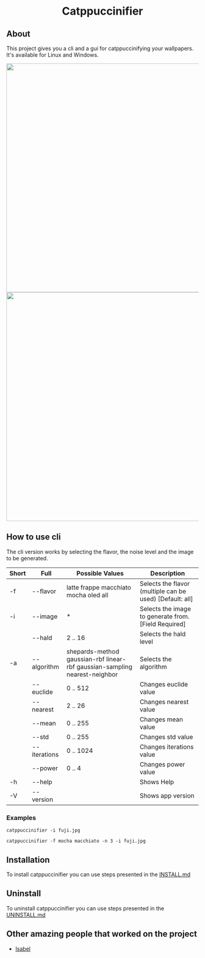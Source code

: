 <h1 align="center">Catppuccinifier</h1>

## About
This project gives you a cli and a gui for catppuccinifying your wallpapers. It's available for Linux and Windows.

<div align="center">
<img src="https://github.com/lighttigerXIV/catppuccinifier/assets/35658492/6813d2c0-f45b-4871-b2d3-332655b07e57" width="600">
<img src="https://user-images.githubusercontent.com/35658492/235938647-79fa5eef-a5e4-4f32-ad1b-ab265d7011cb.png" width="600">
</div>


## How to use cli
The cli version works by selecting the flavor, the noise level and the image to be generated.

|Short|Full|Possible Values|Description|
------|----|---------------|-----------|
|-f|--flavor|latte frappe macchiato mocha oled all| Selects the flavor (multiple can be used) [Default: all]|
|-i|--image| * | Selects the image to generate from. [Field Required] |
|  |--hald| 2 .. 16 | Selects the hald level|
|-a|--algorithm| shepards-method gaussian-rbf linear-rbf gaussian-sampling nearest-neighbor | Selects the algorithm|
|  |--euclide| 0 .. 512 | Changes euclide value|
|  |--nearest| 2 .. 26 | Changes nearest value|
|  |--mean| 0 .. 255 | Changes mean value|
|  |--std| 0 .. 255 | Changes std value|
|  |--iterations| 0 .. 1024 | Changes iterations value|
|  |--power| 0 .. 4 | Changes power value|
|-h|--help| | Shows Help|
|-V|--version| | Shows app version|

### Examples
    catppuccinifier -i fuji.jpg

    catppuccinifier -f mocha macchiato -n 3 -i fuji.jpg

## Installation
To install catppuccinifier you can use steps presented in the [INSTALL.md](https://github.com/lighttigerXIV/catppuccinifier/blob/master/INSTALL.md)

## Uninstall
To uninstall catppuccinifier you can use steps presented in the [UNINSTALL.md](https://github.com/lighttigerXIV/catppuccinifier/blob/master/UNINSTALL.md)

## Other amazing people that worked on the project
- [Isabel](https://github.com/isabelroses)
